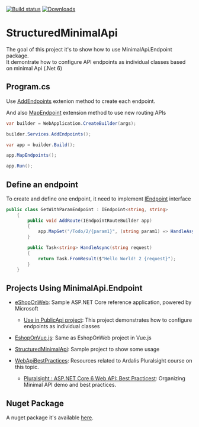 [![Build status](https://github.com/michelcedric/StructuredMinimalApi/actions/workflows/dotnet.yml/badge.svg)](https://github.com/michelcedric/StructuredMinimalApi/actions/workflows/dotnet.yml)
[![Downloads](https://img.shields.io/nuget/dt/MinimalApi.Endpoint?color=blue&label=Downloads&logo=nuget)](https://www.nuget.org/packages/MinimalApi.Endpoint)
# StructuredMinimalApi
The goal of this project it's to show how to use MinimalApi.Endpoint package.  
It demontrate how to configure API endpoints as individual classes based on minimal Api (.Net 6)

## Program.cs
Use [AddEndpoints](https://github.com/michelcedric/StructuredMinimalApi/blob/master/MinimalApi.Endpoint/Extensions/IServiceCollectionExtensions.cs#L7) extenion method to create each endpoint.

And also [MapEndpoint](https://github.com/michelcedric/StructuredMinimalApi/blob/master/MinimalApi.Endpoint/Extensions/IEndpointRouteBuilderExtensions.cs#L8) extension method to use new routing APIs

```csharp
var builder = WebApplication.CreateBuilder(args);

builder.Services.AddEndpoints();

var app = builder.Build();

app.MapEndpoints();

app.Run();
```

## Define an endpoint
To create and define one endpoint, it need to implement [IEndpoint](https://github.com/michelcedric/StructuredMinimalApi/blob/master/MinimalApi.Endpoint/IEndpoint.cs) interface

```csharp
public class GetWithParamEndpoint : IEndpoint<string, string>
    {
        public void AddRoute(IEndpointRouteBuilder app)
        {
            app.MapGet("/Todo/2/{param1}", (string param1) => HandleAsync(param1));
        }

        public Task<string> HandleAsync(string request)
        {
            return Task.FromResult($"Hello World! 2 {request}");
        }
    }
```

## Projects Using MinimalApi.Endpoint

- [eShopOnWeb](https://github.com/dotnet-architecture/eShopOnWeb): Sample ASP.NET Core reference application, powered by Microsoft
    - [Use in PublicApi project](https://github.com/dotnet-architecture/eShopOnWeb/tree/main/src/PublicApi): This project demonstrates how to configure endpoints as individual classes    

- [EshopOnVue.js](https://github.com/michelcedric/EshopOnVue.js): Same as EshopOnWeb project in Vue.js

- [StructuredMinimalApi](https://github.com/michelcedric/StructuredMinimalApi/tree/master/StructuredMinimalApi): Sample project to show some usage

- [WebApiBestPractices](https://github.com/ardalis/WebApiBestPractices): Resources related to Ardalis Pluralsight course on this topic.
    - [Pluralsight : ASP.NET Core 6 Web API: Best Practicest](https://www.pluralsight.com/courses/aspdotnet-core-6-web-api-best-practices): Organizing Minimal API demo and best practices.

## Nuget Package
A nuget package it's available [here](https://www.nuget.org/packages/MinimalApi.Endpoint/). 
